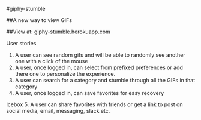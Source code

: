 #giphy-stumble

##A new way to view GIFs

##View at: giphy-stumble.herokuapp.com


User stories

  1. A user can see random gifs and will be able to randomly see another one with a click of the mouse
  2. A user, once logged in, can select from prefixed preferences or add there one to personalize the experience.
  3. A user can search for a category and stumble through all the GIFs in that category
  4. A user, once logged in, can save favorites for easy recovery
  

Icebox
  5. A user can share favorites with friends or get a link to post on social media, email, messaging, slack etc.

  